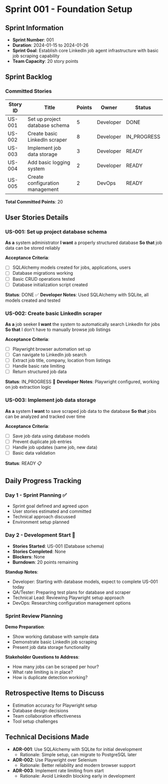 # Sprint 001 - Foundation Setup

## Sprint Information
- **Sprint Number**: 001
- **Duration**: 2024-01-15 to 2024-01-26
- **Sprint Goal**: Establish core LinkedIn job agent infrastructure with basic job scraping capability
- **Team Capacity**: 20 story points

## Sprint Backlog

### Committed Stories
| Story ID | Title | Points | Owner | Status |
|----------|--------|---------|--------|--------|
| US-001 | Set up project database schema | 5 | Developer | DONE |
| US-002 | Create basic LinkedIn scraper | 8 | Developer | IN_PROGRESS |
| US-003 | Implement job data storage | 3 | Developer | READY |
| US-004 | Add basic logging system | 2 | Developer | READY |
| US-005 | Create configuration management | 2 | DevOps | READY |

**Total Committed Points**: 20

## User Stories Details

### US-001: Set up project database schema
**As a** system administrator
**I want** a properly structured database
**So that** job data can be stored reliably

**Acceptance Criteria**:
- [ ] SQLAlchemy models created for jobs, applications, users
- [ ] Database migrations working
- [ ] Basic CRUD operations tested
- [ ] Database initialization script created

**Status**: DONE ✅
**Developer Notes**: Used SQLAlchemy with SQLite, all models created and tested

### US-002: Create basic LinkedIn scraper
**As a** job seeker
**I want** the system to automatically search LinkedIn for jobs
**So that** I don't have to manually browse job listings

**Acceptance Criteria**:
- [ ] Playwright browser automation set up
- [ ] Can navigate to LinkedIn job search
- [ ] Extract job title, company, location from listings
- [ ] Handle basic rate limiting
- [ ] Return structured job data

**Status**: IN_PROGRESS 🔄
**Developer Notes**: Playwright configured, working on job extraction logic

### US-003: Implement job data storage
**As a** system
**I want** to save scraped job data to the database
**So that** jobs can be analyzed and tracked over time

**Acceptance Criteria**:
- [ ] Save job data using database models
- [ ] Prevent duplicate job entries
- [ ] Handle job updates (same job, new data)
- [ ] Basic data validation

**Status**: READY 📋

## Daily Progress Tracking

### Day 1 - Sprint Planning ✅
- Sprint goal defined and agreed upon
- User stories estimated and committed
- Technical approach discussed
- Environment setup planned

### Day 2 - Development Start 🔄
- **Stories Started**: US-001 (Database schema)
- **Stories Completed**: None
- **Blockers**: None
- **Burndown**: 20 points remaining

**Standup Notes**:
- Developer: Starting with database models, expect to complete US-001 today
- QA/Tester: Preparing test plans for database and scraper
- Technical Lead: Reviewing Playwright setup approach
- DevOps: Researching configuration management options

### Sprint Review Planning
**Demo Preparation**:
- Show working database with sample data
- Demonstrate basic LinkedIn job scraping
- Present job data storage functionality

**Stakeholder Questions to Address**:
- How many jobs can be scraped per hour?
- What rate limiting is in place?
- How is duplicate detection working?

## Retrospective Items to Discuss
- Estimation accuracy for Playwright setup
- Database design decisions
- Team collaboration effectiveness
- Tool setup challenges

## Technical Decisions Made
- **ADR-001**: Use SQLAlchemy with SQLite for initial development
  - Rationale: Simple setup, can migrate to PostgreSQL later
- **ADR-002**: Use Playwright over Selenium
  - Rationale: Better reliability and modern browser support
- **ADR-003**: Implement rate limiting from start
  - Rationale: Avoid LinkedIn blocking early in development